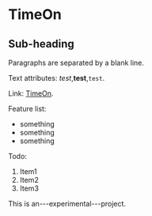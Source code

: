 TimeOn
======

Sub-heading
-----------
 
Paragraphs are separated by a blank line.

Text attributes: *test*,**test**,`test`.

Link: [TimeOn](https://github.com/Tranquility2/TimeOn).

Feature list:

 * something
 * something
 * something

Todo:

 1. Item1
 2. Item2
 3. Item3

This is an---experimental---project.
